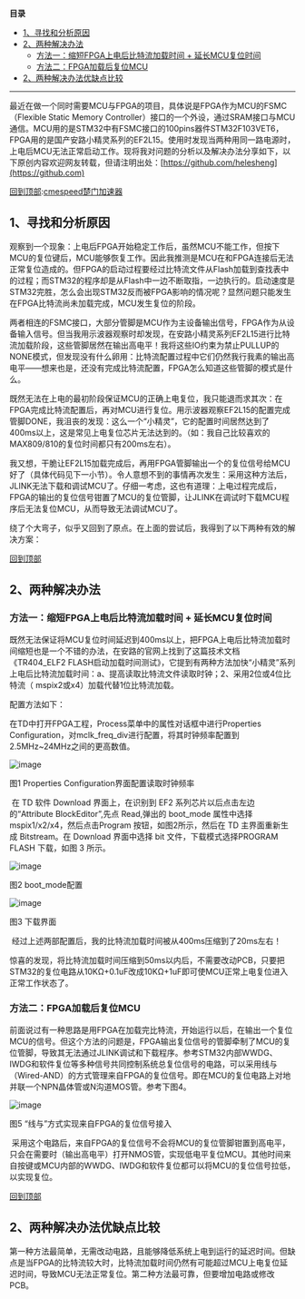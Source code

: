 **目录**

* [1、寻找和分析原因](#_label0)
* [2、两种解决办法](#_label1)
  + [方法一：缩短FPGA上电后比特流加载时间 + 延长MCU复位时间](#_label1_0)
  + [方法二：FPGA加载后复位MCU](#_label1_1)
* [2、两种解决办法优缺点比较](#_label2)

---

最近在做一个同时需要MCU与FPGA的项目，具体说是FPGA作为MCU的FSMC（Flexible Static Memory Controller）接口的一个外设，通过SRAM接口与MCU通信。MCU用的是STM32中有FSMC接口的100pins器件STM32F103VET6，FPGA用的是国产安路小精灵系列的EF2L15。使用时发现当两种用同一路电源时，上电后MCU无法正常启动工作。现将我对问题的分析以及解决办法分享如下，以下原创内容欢迎网友转载，但请注明出处：[https://github.com/helesheng](https://github.com)

[回到顶部](#_labelTop):[cmespeed楚门加速器](https://77yingba.com)

## 1、寻找和分析原因

观察到一个现象：上电后FPGA开始稳定工作后，虽然MCU不能工作，但按下MCU的复位键后，MCU能够恢复工作。因此我推测是MCU在和FPGA连接后无法正常复位造成的。但FPGA的启动过程要经过比特流文件从Flash加载到查找表中的过程；而STM32的程序却是从Flash中一边不断取指，一边执行的。启动速度是STM32完胜，怎么会出现STM32反而被FPGA影响的情况呢？显然问题只能发生在FPGA比特流尚未加载完成，MCU发生复位的阶段。

两者相连的FSMC接口，大部分管脚是MCU作为主设备输出信号，FPGA作为从设备输入信号。但当我用示波器观察时却发现，在安路小精灵系列EF2L15进行比特流加载阶段，这些管脚居然在输出高电平！我将这些IO约束为禁止PULLUP的NONE模式，但发现没有什么卵用：比特流配置过程中它们仍然我行我素的输出高电平——想来也是，还没有完成比特流配置，FPGA怎么知道这些管脚的模式是什么。

既然无法在上电的最初阶段保证MCU的正确上电复位，我只能退而求其次：在FPGA完成比特流配置后，再对MCU进行复位。用示波器观察EF2L15的配置完成管脚DONE，我沮丧的发现：这么一个“小精灵”，它的配置时间居然达到了400ms以上，这是常见上电复位芯片无法达到的。（如：我自己比较喜欢的MAX809/810的复位时间都只有200ms左右）。

我又想，干脆让EF2L15加载完成后，再用FPGA管脚输出一个的复位信号给MCU好了（具体代码见下一小节）。令人意想不到的事情再次发生：采用这种方法后，JLINK无法下载和调试MCU了。仔细一考虑，这也有道理：上电过程完成后，FPGA的输出的复位信号钳置了MCU的复位管脚，让JLINK在调试时下载MCU程序后无法复位MCU，从而导致无法调试MCU了。

绕了个大弯子，似乎又回到了原点。在上面的尝试后，我得到了以下两种有效的解决方案：

[回到顶部](#_labelTop)

## 2、两种解决办法

### 方法一：缩短FPGA上电后比特流加载时间 + 延长MCU复位时间

既然无法保证将MCU复位时间延迟到400ms以上，把FPGA上电后比特流加载时间缩短也是一个不错的办法，在安路的官网上找到了这篇技术文档《TR404\_ELF2 FLASH启动加载时间测试》，它提到有两种方法加快“小精灵”系列上电后比特流加载时间：a、提高读取比特流文件读取时钟；2、采用2位或4位比特流（ mspix2或x4）加载代替1位比特流加载。

配置方法如下：

在TD中打开FPGA工程，Process菜单中的属性对话框中进行Properties Configuration，对mclk\_freq\_div进行配置，将其时钟频率配置到2.5MHz~24MHz之间的更高数值。

![image](https://img2024.cnblogs.com/blog/1380455/202509/1380455-20250921164503062-858420174.png)

图1 Properties Configuration界面配置读取时钟频率

 在 TD 软件 Download 界面上，在识别到 EF2 系列芯片以后点击左边的“Attribute BlockEditor”,先点 Read,弹出的 boot\_mode 属性中选择 mspix1/x2/x4，然后点击Program 按钮，如图2所示，然后在 TD 主界面重新生成 Bitstream。在 Download 界面中选择 bit 文件，下载模式选择PROGRAM FLASH 下载，如图 3 所示。

![image](https://img2024.cnblogs.com/blog/1380455/202509/1380455-20250921164730126-986398882.png)

图2 boot\_mode配置

![image](https://img2024.cnblogs.com/blog/1380455/202509/1380455-20250921164831446-1846726739.png)

图3 下载界面

 经过上述两部配置后，我的比特流加载时间被从400ms压缩到了20ms左右！

惊喜的发现，将比特流加载时间压缩到50ms以内后，不需要改动PCB，只要把STM32的复位电路从10KΩ+0.1uF改成10KΩ+1uF即可使MCU正常上电复位进入正常工作状态了。

### 方法二：FPGA加载后复位MCU

前面说过有一种思路是用FPGA在加载完比特流，开始运行以后，在输出一个复位MCU的信号。但这个方法的问题是，FPGA输出复位信号的管脚牵制了MCU的复位管脚，导致其无法通过JLINK调试和下载程序。参考STM32内部WWDG、IWDG和软件复位等多种信号共同控制系统总复位信号的电路，可以采用线与（Wired-AND）的方式管理来自FPGA的复位信号。即在MCU的复位电路上对地并联一个NPN晶体管或N沟道MOS管。参考下图4。

![image](https://img2024.cnblogs.com/blog/1380455/202509/1380455-20250921170650925-1094798677.png)

图5 “线与”方式实现来自FPGA的复位信号接入

 采用这个电路后，来自FPGA的复位信号不会将MCU的复位管脚钳置到高电平，只会在需要时（输出高电平）打开NMOS管，实现低电平复位MCU。其他时间来自按键或MCU内部的WWDG、IWDG和软件复位都可以将MCU的复位信号拉低，以实现复位。

[回到顶部](#_labelTop)

## 2、两种解决办法优缺点比较

第一种方法最简单，无需改动电路，且能够降低系统上电到运行的延迟时间。但缺点是当FPGA的比特流较大时，比特流加载时间仍然有可能超过MCU上电复位延迟时间，导致MCU无法正常复位。第二种方法最可靠，但要增加电路或修改PCB。

